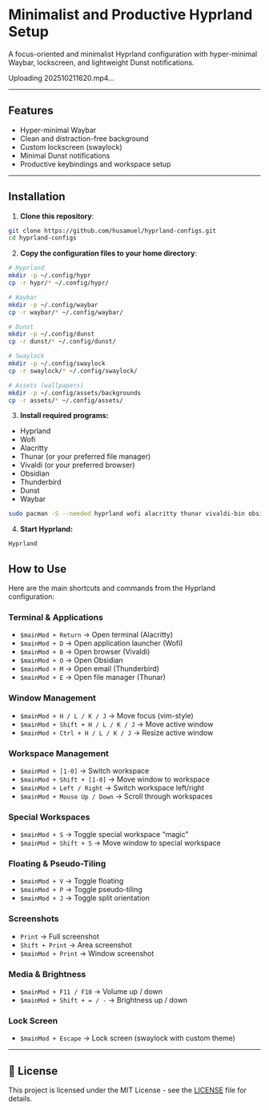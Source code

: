 # Minimalist and Productive Hyprland Setup

A focus-oriented and minimalist Hyprland configuration with hyper-minimal Waybar, lockscreen, and lightweight Dunst notifications.


Uploading 202510211620.mp4…


---

## Features

- Hyper-minimal Waybar  
- Clean and distraction-free background  
- Custom lockscreen (swaylock)  
- Minimal Dunst notifications  
- Productive keybindings and workspace setup  

---

## Installation

1. **Clone this repository**:

```bash
git clone https://github.com/husamuel/hyprland-configs.git
cd hyprland-configs
```
2. **Copy the configuration files to your home directory**:
```bash
# Hyprland
mkdir -p ~/.config/hypr
cp -r hypr/* ~/.config/hypr/

# Waybar
mkdir -p ~/.config/waybar
cp -r waybar/* ~/.config/waybar/

# Dunst
mkdir -p ~/.config/dunst
cp -r dunst/* ~/.config/dunst/

# Swaylock
mkdir -p ~/.config/swaylock
cp -r swaylock/* ~/.config/swaylock/

# Assets (wallpapers)
mkdir -p ~/.config/assets/backgrounds
cp -r assets/* ~/.config/assets/

```
3. **Install required programs:**

- Hyprland
- Wofi
- Alacritty
- Thunar (or your preferred file manager)
- Vivaldi (or your preferred browser)
- Obsidian
- Thunderbird
- Dunst
- Waybar

```bash
sudo pacman -S --needed hyprland wofi alacritty thunar vivaldi-bin obsidian-bin thunderbird dunst waybar
```

4. **Start Hyprland:**

```bash
Hyprland
```

## How to Use

Here are the main shortcuts and commands from the Hyprland configuration:

### Terminal & Applications
- `$mainMod + Return` → Open terminal (Alacritty)  
- `$mainMod + D` → Open application launcher (Wofi)  
- `$mainMod + B` → Open browser (Vivaldi)  
- `$mainMod + O` → Open Obsidian  
- `$mainMod + M` → Open email (Thunderbird)  
- `$mainMod + E` → Open file manager (Thunar)  

### Window Management
- `$mainMod + H / L / K / J` → Move focus (vim-style)  
- `$mainMod + Shift + H / L / K / J` → Move active window  
- `$mainMod + Ctrl + H / L / K / J` → Resize active window  

### Workspace Management
- `$mainMod + [1-0]` → Switch workspace  
- `$mainMod + Shift + [1-0]` → Move window to workspace  
- `$mainMod + Left / Right` → Switch workspace left/right  
- `$mainMod + Mouse Up / Down` → Scroll through workspaces  

### Special Workspaces
- `$mainMod + S` → Toggle special workspace “magic”  
- `$mainMod + Shift + S` → Move window to special workspace  

### Floating & Pseudo-Tiling
- `$mainMod + V` → Toggle floating  
- `$mainMod + P` → Toggle pseudo-tiling  
- `$mainMod + J` → Toggle split orientation  

### Screenshots
- `Print` → Full screenshot  
- `Shift + Print` → Area screenshot  
- `$mainMod + Print` → Window screenshot  

### Media & Brightness
- `$mainMod + F11 / F10` → Volume up / down  
- `$mainMod + Shift + = / -` → Brightness up / down  

### Lock Screen
- `$mainMod + Escape` → Lock screen (swaylock with custom theme)  

---

## 📜 License

This project is licensed under the MIT License - see the [LICENSE](LICENSE) file for details.
